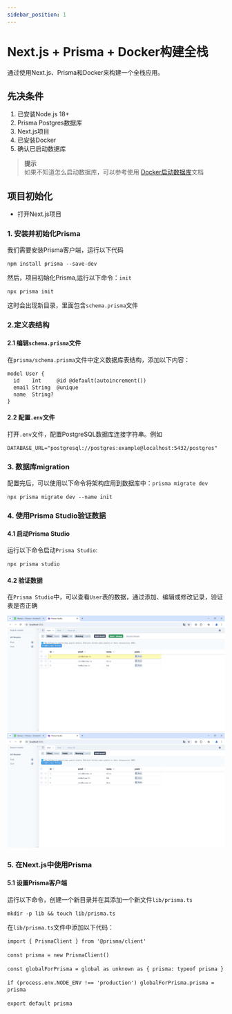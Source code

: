 ```yaml
---
sidebar_position: 1
---
```


# Next.js + Prisma + Docker构建全栈
通过使用Next.js、Prisma和Docker来构建一个全栈应用。

## 先决条件
1. 已安装Node.js 18+
2. Prisma Postgres数据库
3. Next.js项目
4. 已安装Docker
5. 确认已启动数据库

>**提示**                                                                                                                                    
如果不知道怎么启动数据库，可以参考使用 [Docker启动数据库](http://localhost:3000/full-stack-tutorial/docs/docker/start)文档

## 项目初始化
- 打开Next.js项目

### 1. 安装并初始化Prisma

我们需要安装Prisma客户端，运行以下代码
```
npm install prisma --save-dev
```
然后，项目初始化Prisma,运行以下命令：`init`
```
npx prisma init
```
这时会出现新目录，里面包含`schema.prisma`文件

### 2.定义表结构
#### 2.1 编辑`schema.prisma`文件
在`prisma/schema.prisma`文件中定义数据库表结构，添加以下内容：
```
model User {
  id    Int     @id @default(autoincrement())
  email String  @unique
  name  String?
}
```

#### 2.2 配置`.env`文件
打开`.env`文件，配置PostgreSQL数据库连接字符串。例如
```
DATABASE_URL="postgresql://postgres:example@localhost:5432/postgres"
```

### 3. 数据库migration
配置完后，可以使用以下命令将架构应用到数据库中：`prisma migrate dev`
```
npx prisma migrate dev --name init
```

### 4. 使用Prisma Studio验证数据
#### 4.1 启动Prisma Studio
运行以下命令启动`Prisma Studio`:
```
npx prisma studio
```
#### 4.2 验证数据
在`Prisma Studio`中，可以查看`User`表的数据，通过添加、编辑或修改记录，验证表是否正确

![添加记录](./verify1.png)
![添加成功](./verify2.png)

### 5. 在Next.js中使用Prisma
#### 5.1 设置Prisma客户端
运行以下命令，创建一个新目录并在其添加一个新文件`lib/prisma.ts`
```
mkdir -p lib && touch lib/prisma.ts
```
在`lib/prisma.ts`文件中添加以下代码：
```
import { PrismaClient } from '@prisma/client'

const prisma = new PrismaClient()

const globalForPrisma = global as unknown as { prisma: typeof prisma }

if (process.env.NODE_ENV !== 'production') globalForPrisma.prisma = prisma

export default prisma
```
